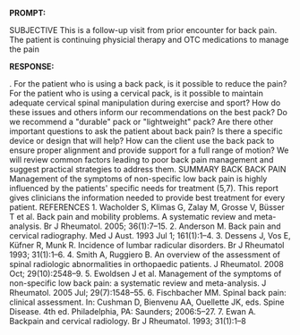 **PROMPT:**

SUBJECTIVE This is a follow-up visit from prior encounter for back pain. The patient is continuing physicial therapy and OTC medications to manage the pain

**RESPONSE:**

 . For the patient who is using a back pack, is it possible to reduce the pain? For the patient who is using a cervical pack, is it possible to maintain adequate cervical spinal manipulation during exercise and sport? How do these issues and others inform our recommendations on the best pack? Do we recommend a "durable" pack or "lightweight" pack? Are there other important questions to ask the patient about back pain? Is there a specific device or design that will help? How can the client use the back pack to ensure proper alignment and provide support for a full range of motion? We will review common factors leading to poor back pain management and suggest practical strategies to address them.  SUMMARY BACK BACK PAIN Management of the symptoms of non-specific low back pain is highly influenced by the patients' specific needs for treatment (5,7). This report gives clinicians the information needed to provide best treatment for every patient.  REFERENCES 1. Wacholder S, Klimas G, Zalay M, Grosse V, Büsser T et al. Back pain and mobility problems. A systematic review and meta-analysis. Br J Rheumatol. 2005; 36(1):7–15. 2. Anderson M. Back pain and cervical radiography. Med J Aust. 1993 Jul 1; 161(1):1–4. 3. Dessens J, Vos E, Küfner R, Munk R. Incidence of lumbar radicular disorders. Br J Rheumatol 1993; 31(1):1–6. 4. Smith A, Ruggiero B. An overview of the assessment of spinal radiologic abnormalities in orthopaedic patients. J Rheumatol. 2008 Oct; 29(10):2548–9. 5. Ewoldsen J et al. Management of the symptoms of non-specific low back pain: a systematic review and meta-analysis. J Rheumatol. 2005 Jul; 29(7):1548–55. 6. Fischbacher MM. Spinal back pain: clinical assessment. In: Cushman D, Bienvenu AA, Ouellette JK, eds. Spine Disease. 4th ed. Philadelphia, PA: Saunders; 2006:5–27. 7. Ewan A. Backpain and cervical radiology. Br J Rheumatol. 1993; 31(1):1–8